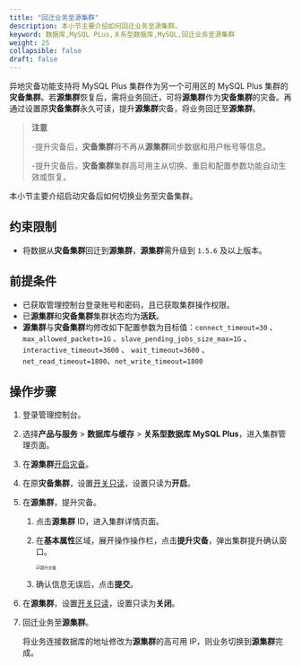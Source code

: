 ```yaml
---
title: "回迁业务至源集群"
description: 本小节主要介绍如何回迁业务至源集群。 
keyword: 数据库,MySQL PLus,关系型数据库,MySQL,回迁业务至源集群
weight: 25
collapsible: false
draft: false
---
```


异地灾备功能支持将 MySQL Plus 集群作为另一个可用区的 MySQL Plus 集群的**灾备集群**。若**源集群**恢复后，需将业务回迁，可将**源集群**作为**灾备集群**的灾备。再通过设置原**灾备集群**永久可读，提升**源集群**灾备，将业务回迁至**源集群**。

> **注意**
> 
> -提升灾备后，**灾备集群**将不再从**源集群**同步数据和用户帐号等信息。
> 
> -提升灾备后，**灾备集群**集群高可用主从切换、重启和配置参数功能自动生效或恢复。

本小节主要介绍启动灾备后如何切换业务至灾备集群。

## 约束限制

- 将数据从**灾备集群**回迁到**源集群**，**源集群**需升级到 `1.5.6` 及以上版本。

## 前提条件

- 已获取管理控制台登录账号和密码，且已获取集群操作权限。
- 已**源集群**和**灾备集群**集群状态均为**活跃**。
- **源集群**与**灾备集群**均修改如下配置参数为目标值：`connect_timeout=30` 、`max_allowed_packets=1G` 、`slave_pending_jobs_size_max=1G` 、 `interactive_timeout=3600` 、 `wait_timeout=3600` 、 `net_read_timeout=1800`、`net_write_timeout=1800`

## 操作步骤

1. 登录管理控制台。

2. 选择**产品与服务** > **数据库与缓存** > **关系型数据库 MySQL Plus**，进入集群管理页面。

3. 在**源集群**[开启灾备](../disaster_recovery)。

4. 在原**灾备集群**，设置[开关只读](../../node_lifecycle/read_only_node)，设置只读为**开启**。

5. 在**源集群**，提升灾备。

   1. 点击**源集群** ID，进入集群详情页面。
   2. 在**基本属性**区域，展开操作操作栏，点击**提升灾备**，弹出集群提升确认窗口。

      <img src="../../../_images/switch_dr.png" alt="提升灾备" style="zoom:50%;" />

   3. 确认信息无误后，点击**提交**。

6. 在**源集群**，设置[开关只读](../../node_lifecycle/read_only_node)，设置只读为**关闭**。

7. 回迁业务至**源集群**。

   将业务连接数据库的地址修改为**源集群**的高可用 IP，则业务切换到**源集群**完成。
